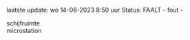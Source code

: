 laatste update: 
wo 14-06-2023  8:50   uur 
Status: FAALT - fout - 
<div class="service R">schijfruimte</div><div class="service R">microstation</div>